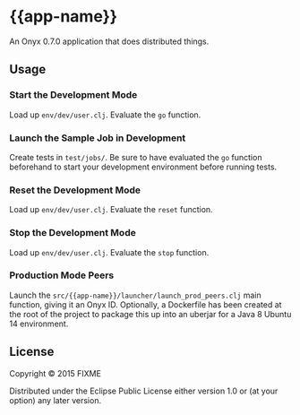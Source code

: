 # {{app-name}}

An Onyx 0.7.0 application that does distributed things.

## Usage

### Start the Development Mode

Load up `env/dev/user.clj`. Evaluate the `go` function.

### Launch the Sample Job in Development

Create tests in `test/jobs/`. Be sure to have evaluated the `go` function beforehand to start your development environment before running tests.

### Reset the Development Mode

Load up `env/dev/user.clj`. Evaluate the `reset` function.

### Stop the Development Mode

Load up `env/dev/user.clj`. Evaluate the `stop` function.

### Production Mode Peers

Launch the `src/{{app-name}}/launcher/launch_prod_peers.clj` main function, giving it an Onyx ID. Optionally, a Dockerfile has been created at the root of the project to package this up into an uberjar for a Java 8 Ubuntu 14 environment.

## License

Copyright © 2015 FIXME

Distributed under the Eclipse Public License either version 1.0 or (at
your option) any later version.
